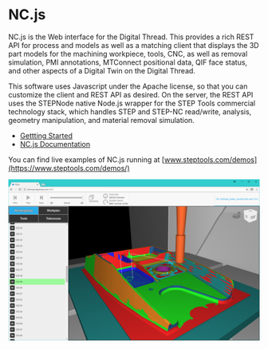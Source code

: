 # NC.js

NC.js is the Web interface for the Digital Thread.  This provides a
rich REST API for process and models as well as a matching client that
displays the 3D part models for the machining workpiece, tools, CNC,
as well as removal simulation, PMI annotations, MTConnect positional
data, QIF face status, and other aspects of a Digital Twin on the
Digital Thread.

This software uses Javascript under the Apache license, so that you
can customize the client and REST API as desired.  On the server, the
REST API uses the STEPNode native Node.js wrapper for the STEP Tools
commercial technology stack, which handles STEP and STEP-NC
read/write, analysis, geometry manipulation, and material removal
simulation.

 - [Gettting Started](https://steptools.github.io/NC.js/build.html)
 - [NC.js Documentation](https://steptools.github.io/NC.js/)

You can find live examples of NC.js running at
[www.steptools.com/demos](https://www.steptools.com/demos/)

![Screenshot](docs/images/fishhead.png "NC.js Screenshot")


